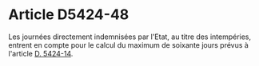 # Article D5424-48

  
Les journées directement indemnisées par l'Etat, au titre des intempéries, entrent en compte pour le calcul du maximum de soixante jours prévus à l'article [D. 5424-14][1].

 [1]: /affichCodeArticle.do?cidTexte=LEGITEXT000006072050&idArticle=LEGIARTI000018496436&dateTexte=&categorieLien=cid